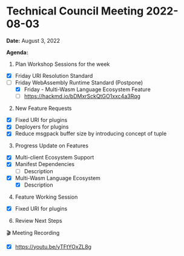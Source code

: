 Technical Council Meeting 2022-08-03
===

**Date:** August 3, 2022

**Agenda:**
1. Plan Workshop Sessions for the week
- [x] Friday URI Resolution Standard
- [ ] Friday WebAssembly Runtime Standard (Postpone)
   - [x] Friday - Multi-Wasm Language Ecosystem Feature   
   - [ ] https://hackmd.io/bDMxrSckQtGO1xxc4a3Rqg
2. New Feature Requests
- [x] Fixed URI for plugins
- [x] Deployers for plugins
- [x] Reduce msgpack buffer size by introducing concept of tuple
3. Progress Update on Features
- [x] Multi-client Ecosystem Support
- [x] Manifest Dependencies
   - [ ]   Description
- [x] Multi-Wasm Language Ecosystem
   - [x] Description     
4. Feature Working Session
- [x] Fixed URI for plugins
6. Review Next Steps 


:clapper: Meeting Recording 
- [x] https://youtu.be/yTFtYOxZL8g
